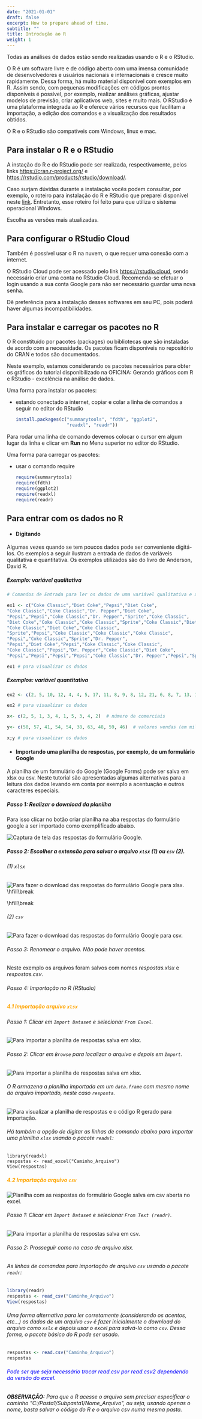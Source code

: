 ```yaml
---
date: "2021-01-01"
draft: false
excerpt: How to prepare ahead of time.
subtitle: ""
title: Introdução ao R
weight: 1
---
```

Todas as análises de dados estão sendo realizadas usando o R e o RStudio. 

O R é um software livre e de código aberto com uma imensa comunidade de desenvolvedores e usuários nacionais e internacionais e cresce muito rapidamente. Dessa forma, há muito material disponível com exemplos em R. Assim sendo, com pequenas modificações em códigos prontos disponíveis é possível, por exemplo, realizar análises gráficas, ajustar modelos de previsão, criar aplicativos web, sites e muito mais. 
O RStudio é uma plataforma integrada ao R e oferece vários recursos que facilitam a importação, a edição dos comandos e a visualização dos resultados obtidos. 

O R e o RStudio são compatíveis com Windows, linux e mac. 


## Para instalar o R e o RStudio

A instação do R e do RStudio pode ser realizada, respectivamente, pelos links https://cran.r-project.org/ e https://rstudio.com/products/rstudio/download/. 

Caso surjam dúvidas durante a instalação vocês podem consultar, por exemplo, o roteiro para instalação do R e RStudio que preparei disponível neste [link]( https://drive.google.com/file/d/1J7MjR0CXjNwk_wYcpx9RElHoKTxToWgV/view?usp=sharing). Entretanto, esse roteiro foi feito para que utiliza o sistema operacional Windows.

Escolha as versões mais atualizadas. 

## Para configurar o RStudio Cloud

Também é possível usar o R na nuvem, o que requer uma conexão com a internet. 

O RStudio Cloud pode ser acessado pelo link https://rstudio.cloud, sendo necessário criar uma conta no RStudio Cloud. Recomenda-se efetuar o login usando a sua conta Google para não ser necessário guardar uma nova senha.

Dê preferência para a instalação desses softwares em seu PC, pois poderá haver algumas incompatibilidades.


## Para instalar e carregar os pacotes no R

O R constituído por pacotes (packages) ou bibliotecas que são instaladas de acordo com a necessidade. Os pacotes ficam disponíveis no repositório do CRAN e todos são documentados.

Neste exemplo, estamos considerando os pacotes necessários para obter os gráficos do tutorial disponibilizado na OFICINA: Gerando gráficos com R e RStudio - excelência na análise de dados.

Uma forma para instalar os pacotes:

+ estando conectado a internet, copiar e colar a linha de comandos a seguir no editor do RStudio 

    ```r
    install.packages(c("summarytools", "fdth", "ggplot2", 
                       "readxl", "readr"))
    ```
Para rodar uma linha de comando devemos colocar o cursor em algum lugar da linha e clicar em **Run** no Menu superior no editor do RStudio.

Uma forma para carregar os pacotes:

+ usar o comando require  

    ```r
    require(summarytools)
    require(fdth)
    require(ggplot2)
    require(readxl)
    require(readr)

    ```

## Para entrar com os dados no R 

+ #### Digitando 


Algumas vezes quando se tem poucos dados pode ser conveniente digitá-los. Os exemplos a seguir ilustram a entrada de dados de variáveis qualitativa e quantitativa. Os exemplos utilizados são do livro de Anderson, David R.

##### Exemplo: variável qualitativa 

```r 
# Comandos de Entrada para ler os dados de uma variável qualitativa e armazená-los em ex1  

ex1 <- c("Coke Classic","Diet Coke","Pepsi","Diet Coke",
"Coke Classic","Coke Classic","Dr. Pepper","Diet Coke",
"Pepsi","Pepsi","Coke Classic","Dr. Pepper","Sprite","Coke Classic",
"Diet Coke","Coke Classic","Coke Classic","Sprite","Coke Classic","Diet Coke",
"Coke Classic","Diet Coke","Coke Classic",
"Sprite","Pepsi","Coke Classic","Coke Classic","Coke Classic",
"Pepsi","Coke Classic","Sprite","Dr. Pepper",
"Pepsi","Diet Coke","Pepsi","Coke Classic","Coke Classic",
"Coke Classic","Pepsi","Dr. Pepper","Coke Classic","Diet Coke",
"Pepsi","Pepsi","Pepsi","Pepsi","Coke Classic","Dr. Pepper","Pepsi","Sprite")

ex1 # para visualizar os dados

```


##### Exemplos: variável quantitativa 

```r 
ex2 <- c(2, 5, 10, 12, 4, 4, 5, 17, 11, 8, 9, 8, 12, 21, 6, 8, 7, 13, 18, 3) # tempo de espera em minutos de pacientes

ex2 # para visualizar os dados

x<- c(2, 5, 1, 3, 4, 1, 5, 3, 4, 2)  # número de comerciais

y<- c(50, 57, 41, 54, 54, 38, 63, 48, 59, 46)  # valores vendas (em milhares de reais)

x;y # para visualizar os dados

```




+ #### Importando uma planilha de respostas, por exemplo, de um formulário Google

A planilha de um formulário do Google (Google Forms) pode ser salva em xlsx ou csv. Neste tutorial são apresentadas algumas alternativas para a leitura dos dados levando em conta por exemplo a acentuação e outros caracteres especiais. 


##### Passo 1: Realizar o download da planilha

Para isso clicar no botão criar planilha na aba respostas do formulário google a ser importado como exemplificado abaixo.


![Captura de tela das respostas do formulário Google.](images/figura1.png)



##### Passo 2: Escolher a extensão para salvar o arquivo ``xlsx`` (1) ou ``csv`` (2). 

###### (1) ``xlsx``

![Para fazer o download das respostas do formulário Google para xlsx.](images/figura2.png)
\hfill\break

\hfill\break

###### (2) ``csv``

![Para fazer o download das respostas do formulário Google para csv.](images/figura2b.png)

###### Passo 3: Renomear o arquivo. Não pode haver acentos. 

Neste exemplo os arquivos foram salvos com nomes *respostas.xlsx* e *respostas.csv*.


###### Passo 4: Importação no R (RStudio)

##### <span style="color:orange">**4.1 Importação arquivo ``xlsx``**</span>

###### Passo 1: Clicar em ``Import Dataset`` e selecionar ``From Excel``.

![Para importar a planilha de respostas salva em xlsx.](images/figura3.png)



###### Passo 2: Clicar em ``Browse`` para localizar o arquivo e depois em ``Import``.

![Para importar a planilha de respostas salva em xlsx.](images/figura4.png)



###### O R armazena a planilha importada em um ``data.frame`` com mesmo nome do arquivo importado, neste caso ``resposta``. 


![Para visualizar a planilha de respostas e o código R gerado para importação.](images/figura5.png)


###### Há também a opção de digitar as linhas de comando abaixo para importar uma planilha ``xlsx`` usando o pacote ``readxl``:

```
library(readxl)
respostas <- read_excel("Caminho_Arquivo")
View(respostas)
```

##### <span style="color:orange">**4.2 Importação arquivo ``csv``**</span>


![Planilha com as respostas do formulário Google salva em csv aberta no excel.](images/figura6.png)




###### Passo 1: Clicar em ``Import Dataset`` e selecionar ``From Text (readr)``.

![Para importar a planilha de respostas salva em csv. ](images/figura3b.png)


###### Passo 2: Prosseguir como no caso de arquivo xlsx. 

###### As linhas de comandos para importação de arquivo ``csv`` usando o pacote ``readr``:

```r
library(readr)
respostas <- read_csv("Caminho_Arquivo")
View(respostas)
```
###### Uma forma alternativa para ler corretamente (considerando os acentos, etc...) os dados de um arquivo ``csv`` é fazer inicialmente o download do arquivo como ``xslx``  e depois usar o excel para salvá-lo como ``csv``. Dessa forma, o pacote básico do R pode ser usado.

```r
respostas <- read.csv("Caminho_Arquivo")
respostas
```

###### <span style="color:blue">Pode ser que seja necessário trocar read.csv por read.csv2 dependendo da versão do excel.</span>


###### **OBSERVAÇÃO:** Para que o R acesse o arquivo sem precisar especificar o caminho "C:/Pasta1/Subpasta1/Nome_Arquivo", ou seja, usando apenas o nome, basta salvar o código do R e o arquivo csv numa mesma pasta. 
